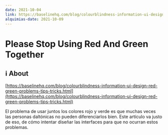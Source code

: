 ```yaml
---
date: 2021-10-04
link: https://baselinehq.com/blog/colourblindness-information-ui-design-red-green-problems-tips-tricks.html
alquimias-date: 2021-10-09
---
```


# Please Stop Using Red And Green Together

## ℹ️ About

[https://baselinehq.com/blog/colourblindness-information-ui-design-red-green-problems-tips-tricks.html](https://baselinehq.com/blog/colourblindness-information-ui-design-red-green-problems-tips-tricks.html)

El problema de usar juntos los colores rojo y verde es que muchas veces las personas daltónicas no pueden diferenciarlos bien. Este artículo va justo de eso, de cómo intentar diseñar las interfaces para que no ocurran estos problemas.


